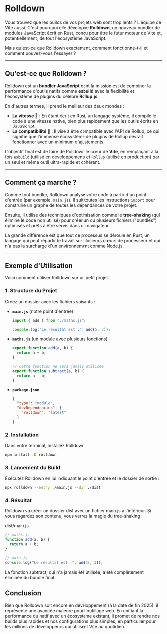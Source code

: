 # Rolldown

Vous trouvez que les builds de vos projets web sont trop lents ? L'équipe de Vite aussi. C'est pourquoi elle développe **Rolldown**, un nouveau bundler de modules JavaScript écrit en Rust, conçu pour être le futur moteur de Vite et, potentiellement, de tout l'écosystème JavaScript.

Mais qu'est-ce que Rolldown exactement, comment fonctionne-t-il et comment pouvez-vous l'essayer ?

---

## Qu'est-ce que Rolldown ?

Rolldown est un **bundler JavaScript** dont la mission est de combiner la performance d'outils natifs comme **esbuild** avec la flexibilité et l'écosystème de plugins du célèbre **Rollup.js**.

En d'autres termes, il prend le meilleur des deux mondes :

- **La vitesse 🚀** : En étant écrit en Rust, un langage système, il compile le code à une vitesse native, bien plus rapidement que les outils écrits en JavaScript.
- **La compatibilité 🧩** : Il vise à être compatible avec l'API de Rollup, ce qui signifie que l'immense écosystème de plugins de Rollup devrait fonctionner avec un minimum d'ajustements.

L'objectif final est de faire de Rolldown le cœur de **Vite**, en remplaçant à la fois `esbuild` (utilisé en développement) et `Rollup` (utilisé en production) par un seul et même outil ultra-rapide et cohérent.

---

## Comment ça marche ?

Comme tout bundler, Rolldown analyse votre code à partir d'un point d'entrée (par exemple, `main.js`). Il suit toutes les instructions `import` pour construire un graphe de toutes les dépendances de votre projet.

Ensuite, il utilise des techniques d'optimisation comme le **tree-shaking** (qui élimine le code non utilisé) pour créer un ou plusieurs fichiers ("bundles") optimisés et prêts à être servis dans un navigateur.

La grande différence est que tout ce processus se déroule en Rust, un langage qui peut répartir le travail sur plusieurs cœurs de processeur et qui n'a pas la surcharge d'un environnement comme Node.js.

---

## Exemple d'Utilisation

Voici comment utiliser Rolldown sur un petit projet.

### 1. Structure du Projet

Créez un dossier avec les fichiers suivants :

- **`main.js`** (notre point d'entrée)

  ```javascript
  import { add } from "./maths.js";

  console.log("Le résultat est :", add(5, 3));
  ```

- **`maths.js`** (un module avec plusieurs fonctions)

  ```javascript
  export function add(a, b) {
    return a + b;
  }

  // Cette fonction ne sera jamais utilisée
  export function subtract(a, b) {
    return a - b;
  }
  ```

- **`package.json`**
  ```json
  {
    "type": "module",
    "devDependencies": {
      "rolldown": "latest"
    }
  }
  ```

### 2. Installation

Dans votre terminal, installez Rolldown :

```bash
npm install -D rolldown
```

### 3. Lancement du Build

Exécutez Rolldown en lui indiquant le point d'entrée et le dossier de sortie :

```bash
npx rolldown --entry ./main.js --dir ./dist
```

### 4. Résultat

Rolldown va créer un dossier dist avec un fichier main.js à l'intérieur. Si vous regardez son contenu, vous verrez la magie du tree-shaking :

dist/main.js

```javascript
// maths.js
function add(a, b) {
  return a + b;
}

// main.js
console.log("Le résultat est :", add(5, 3));
```

La fonction subtract, qui n'a jamais été utilisée, a été complètement éliminée du bundle final.

## Conclusion

Bien que Rolldown soit encore en développement (à la date de fin 2025), il représente une avancée majeure pour l'outillage web. En unifiant la performance du natif avec un écosystème existant, il promet de rendre nos builds plus rapides et nos configurations plus simples, en particulier pour les millions de développeurs qui utilisent Vite au quotidien.
